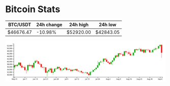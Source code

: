 # Bitcoin Stats

BTC/USDT|24h change|24h high|24h low|
|---|---|---|---|
|$46676.47|-10.98%|$52920.00|$42843.05|

<img src="./chart.svg">
